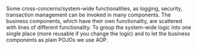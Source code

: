Some cross-concerns/system-wide functionalities, as logging, security, transaction management can be invoked in many components.
The business components, which have their own functionality, are scattered with lines of different functionality.
To group the system-wide logic into one single place (more reusable if you change the logic) and to let the business components as plain POJOs
we use AOP.
